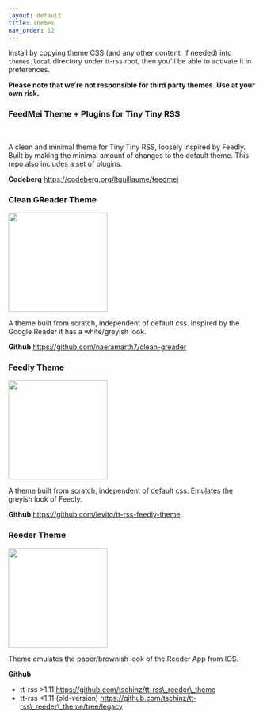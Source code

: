 ```yaml
---
layout: default
title: Themes
nav_order: 12
---
```


Install by copying theme CSS (and any other content, if needed) into ``themes.local`` directory under tt-rss root, then you'll be able to activate it in preferences.

**Please note that we’re not responsible for third party themes. Use at your own risk.**

### FeedMei Theme + Plugins for Tiny Tiny RSS

<img src="https://codeberg.org/ltguillaume/feedmei/media/branch/main/SCREENSHOT.png" alt="">
<img src="https://codeberg.org/ltguillaume/feedmei/media/branch/main/SCREENSHOT2.png" alt="">

A clean and minimal theme for Tiny Tiny RSS, loosely inspired by Feedly. Built by making the minimal amount of changes to the default theme. This repo also includes a set of plugins.

**Codeberg** <https://codeberg.org/ltguillaume/feedmei>

### Clean GReader Theme

<img src="https://raw.github.com/naeramarth7/clean-greader/master/img/preview.png" alt="" style="width: 200px;"/>

A theme built from scratch, independent of default css. Inspired by the
Google Reader it has a white/greyish look.

**Github** <https://github.com/naeramarth7/clean-greader>

### Feedly Theme

<img src="https://raw.github.com/levito/tt-rss-feedly-theme/master/feedly-screenshots/feedly-expandable.png" alt="" style="width: 200px;"/>

A theme built from scratch, independent of default css. Emulates the greyish look of Feedly.

**Github** <https://github.com/levito/tt-rss-feedly-theme>

### Reeder Theme

<img src="https://github.com/tschinz/tt-rss_reeder_theme/blob/master/reeder_screenshot/combined_mode_1.png?raw=true" alt="" style="width: 200px;"/>

Theme emulates the paper/brownish look of the Reeder App from IOS.

**Github**

* tt-rss \>1.11 <https://github.com/tschinz/tt-rss\_reeder\_theme>
* tt-rss \<1.11 (old-version) <https://github.com/tschinz/tt-rss\_reeder\_theme/tree/legacy>
